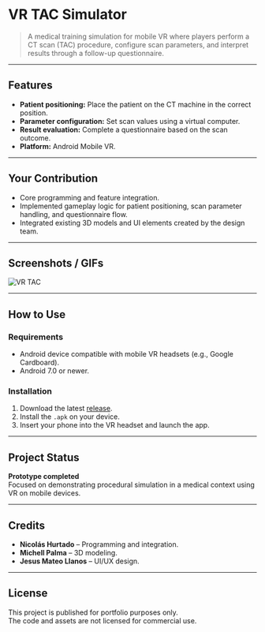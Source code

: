 # VR TAC Simulator 

> A medical training simulation for mobile VR where players perform a CT scan (TAC) procedure, configure scan parameters, and interpret results through a follow-up questionnaire.

---

## Features 
- **Patient positioning:** Place the patient on the CT machine in the correct position.
- **Parameter configuration:** Set scan values using a virtual computer.
- **Result evaluation:** Complete a questionnaire based on the scan outcome.
- **Platform:** Android Mobile VR.

---

## Your Contribution 
- Core programming and feature integration.
- Implemented gameplay logic for patient positioning, scan parameter handling, and questionnaire flow.
- Integrated existing 3D models and UI elements created by the design team.

---

## Screenshots / GIFs 
![VR TAC](Docs/vr_tac_simulator.gif)

---

## How to Use 
### Requirements
- Android device compatible with mobile VR headsets (e.g., Google Cardboard).
- Android 7.0 or newer.

### Installation
1. Download the latest [release](https://github.com/NikolasH03/SimuladorTAC/releases/tag/V1.0.0).
2. Install the `.apk` on your device.
3. Insert your phone into the VR headset and launch the app.

---

## Project Status 
**Prototype completed**  
Focused on demonstrating procedural simulation in a medical context using VR on mobile devices.

---

## Credits 
- **Nicolás Hurtado** – Programming and integration.
- **Michell Palma** – 3D modeling.
- **Jesus Mateo Llanos** – UI/UX design.

---

## License 
This project is published for portfolio purposes only.  
The code and assets are not licensed for commercial use.
